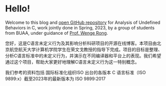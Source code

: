 # Hello!

Welcome to this blog and [open GitHub repository](https://github.com/TrickEye/undefinedBehaviors) for Analysis of Undefined Behaviors in C, work jointly done in Spring, 2023, by a group of students from BUAA, under guidance of [Prof. Wenge Rong](https://wgrong.github.io/).

您好，这是C语言未定义行为及其影响分析科研项目的开源在线博客。本项目由北京航空航天大学计算机学院学生在荣文戈教授的指导下完成。项目的目标是整理、分析C语言标准中的未定义行为，并演示在不同编译器和平台上的表现。我们希望通过这个项目，帮助大家更好地理解C语言未定义行为这一特别概念。

我们参考的资料包括 国际标准化组织ISO 出台的各版本 C 语言标准（ISO 9899:x）截至2023年的最新版本为 ISO 9899:2017

<!-- 
# Contribute to this blog

1. Make sure you have write permit to this GitHub repository. Contact Cui Yikai and provide your GitHub ID if you don't.
1. Clone this repository: `git clone git@github.com:TrickEye/undefinedBehaviors.git`
2. Make your contributions. Normally, you will write a `UBxx.md` file in the directory `docs/`, describing a specific undefined behavior in the ISO/IEC 9899 Standard. Please refer to [the template page](./template.md) for format specification.
3. Push your commit to branch `main`, or issue a pull request to merge your branch to `main`.
4. Contact Cui Yikai, for GitHub Pages deployment.
5. Thank you very much!

# More coming! -->


